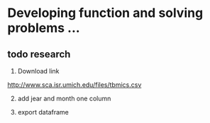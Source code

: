 # Developing function and solving problems ...

## todo research

1. Download link

<a href="http://www.sca.isr.umich.edu/files/tbmics.csv">http://www.sca.isr.umich.edu/files/tbmics.csv</a><br>

2. add jear and month one column

3. export dataframe

<a href=""></a><br>
<a href=""></a><br>
<a href=""></a><br>
<a href=""></a><br>
<a href=""></a><br>


